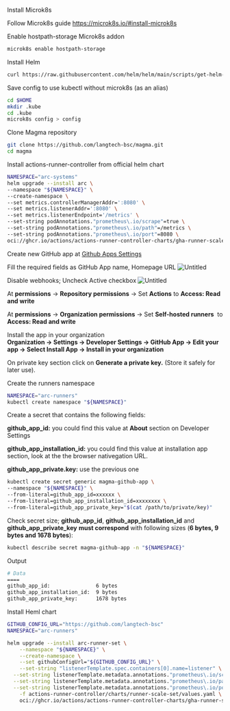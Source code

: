 Install Microk8s

Follow Microk8s guide
https://microk8s.io/#install-microk8s

Enable hostpath-storage Microk8s addon

```bash
microk8s enable hostpath-storage
```
    
Install Helm

```bash
curl https://raw.githubusercontent.com/helm/helm/main/scripts/get-helm-3 | bash 
```

Save config to use kubectl without microk8s (as an alias)
    
```bash
cd $HOME
mkdir .kube
cd .kube
microk8s config > config
```
    
Clone Magma repository

```bash
git clone https://github.com/langtech-bsc/magma.git
cd magma
```

Install actions-runner-controller from official helm chart

```bash
NAMESPACE="arc-systems"
helm upgrade --install arc \
--namespace "${NAMESPACE}" \
--create-namespace \
--set metrics.controllerManagerAddr=':8080' \
--set metrics.listenerAddr=':8080' \
--set metrics.listenerEndpoint='/metrics' \
--set-string podAnnotations."prometheus\.io/scrape"=true \
--set-string podAnnotations."prometheus\.io/path"=/metrics \
--set-string podAnnotations."prometheus\.io/port"=8080 \
oci://ghcr.io/actions/actions-runner-controller-charts/gha-runner-scale-set-controller
```

Create new GitHub app at [Github Apps Settings](https://github.com/organizations/langtech-bsc/settings/apps/new)

Fill the required fields as GitHub App name, Homepage URL
![Untitled](https://prod-files-secure.s3.us-west-2.amazonaws.com/89402493-0e6f-40c3-a6b4-fa39828fbcb9/c90445b3-61a7-44d8-83bf-dd50999d4064/Untitled.png)

Disable webhooks; Uncheck Active checkbox
![Untitled](https://prod-files-secure.s3.us-west-2.amazonaws.com/89402493-0e6f-40c3-a6b4-fa39828fbcb9/fb424652-15ac-444f-a0c4-2ed43113697a/Untitled.png)

At **permissions** → **Repository permissions** → Set **Actions** to **Access: Read and write**

At **permissions** → **Organization permissions** → Set **Self-hosted runners**  to **Access: Read and write**

Install the app in your organization  
**Organization → Settings → Developer Settings → GitHub App → Edit your app → Select Install App → Install in your organization**    

On private key section click on **Generate a private key.** (Store it safely for later use).

Create the runners namespace

```bash
NAMESPACE="arc-runners"
kubectl create namespace "${NAMESPACE}"
```

Create a secret that contains the following fields:

**github_app_id:** you could find this value at **About** section on Developer Settings

**github_app_installation_id:** you could find this value at installation app section, look at the the browser nativegation URL.

**github_app_private.key:** use the previous one

```bash
kubectl create secret generic magma-github-app \
--namespace "${NAMESPACE}" \
--from-literal=github_app_id=xxxxxx \
--from-literal=github_app_installation_id=xxxxxxxx \
--from-literal=github_app_private_key="$(cat /path/to/private/key)"
```

Check secret size; **github_app_id**, **github_app_installation_id** and **github_app_private_key** **must correspond** with following sizes (**6 bytes, 9 bytes and 1678 bytes**):
```bash
kubectl describe secret magma-github-app -n "${NAMESPACE}"
```

Output 

```bash
# Data
====
github_app_id:               6 bytes
github_app_installation_id:  9 bytes
github_app_private_key:      1678 bytes
```

Install Heml chart

```bash
GITHUB_CONFIG_URL="https://github.com/langtech-bsc"
NAMESPACE="arc-runners"

helm upgrade --install arc-runner-set \
	--namespace "${NAMESPACE}" \
	--create-namespace \
	--set githubConfigUrl="${GITHUB_CONFIG_URL}" \
	--set-string "listenerTemplate.spec.containers[0].name=listener" \
  --set-string listenerTemplate.metadata.annotations."prometheus\.io/scrape"=true \
  --set-string listenerTemplate.metadata.annotations."prometheus\.io/path"=/metrics \
  --set-string listenerTemplate.metadata.annotations."prometheus\.io/port"=8080 \
	-f actions-runner-controller/charts/runner-scale-set/values.yaml \
	oci://ghcr.io/actions/actions-runner-controller-charts/gha-runner-scale-set
```
